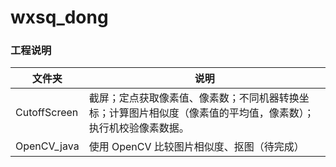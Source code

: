 # wxsq_dong

### 工程说明

文件夹 | 说明
------- | -------
CutoffScreen| 截屏；定点获取像素值、像素数；不同机器转换坐标；计算图片相似度（像素值的平均值，像素数）；执行机校验像素数据。
OpenCV_java| 使用 OpenCV 比较图片相似度、抠图（待完成）